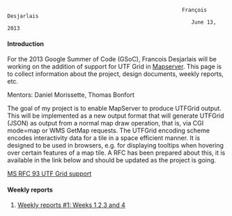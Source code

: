                                                                                                                             
                                                            François Desjarlais                                                     
                                                               June 13, 2013 

#### Introduction

For the 2013 Google Summer of Code (GSoC), Francois Desjarlais will be working on the addition of support for UTF Grid in [Mapserver](http://mapserver.org/). This page is to collect information about the project, design documents, weekly reports, etc.

Mentors: Daniel Morissette, Thomas Bonfort

The goal of my project is to enable MapServer to produce UTFGrid output. This will be implemented as a new output format that will generate UTFGrid (JSON) as output from a normal map draw operation, that is, via CGI mode=map or WMS GetMap requests. The UTFGrid encoding scheme encodes interactivity data for a tile in a space efficient manner. It is designed to be used in browsers, e.g. for displaying tooltips when hovering over certain features of a map tile. A RFC has been prepared about this, it is available in the link below and should be updated as the project is going.

[MS RFC 93 UTF Grid support](http://mapserver.org/development/rfc/ms-rfc-93.html)


#### Weekly reports

1.  [Weekly reports #1: Weeks 1,2,3 and 4](https://github.com/mapserver/mapserver/wiki/GSoc-Weekly-Report-June-21st)
